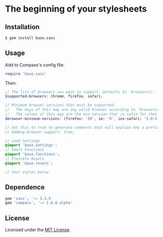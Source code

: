 # The beginning of your stylesheets

## Installation

```sh
$ gem install base.sass
```

## Usage

Add to Compass's config file:

```ruby
require 'base.sass'
```

Then:

```scss
// The list of browsers you want to support. Defaults to `browsers()`.
$supported-browsers: chrome, firefox, safari;

// Minimum browser versions that must be supported.
//   The keys of this map are any valid browser according to `browsers()`.
//   The values of this map are the min version that is valid for that browser according to `browser-versions($browser)`.
$browser-minimum-versions: (firefox: '20', ie: '9', ios-safari: '5.0-5.1', android: '2.3');

// Set this to true to generate comments that will explain why a prefix was included or omitted.
// $debug-browser-support: true;

// Load Settings
@import 'base.settings';
// Smart Functions
@import 'base.functions';
// Flexible Resets
@import 'base.resets';

// Your styles below.
```

## Dependence

```ruby
gem 'sass', '~> 3.3.5'
gem 'compass', '~> 1.0.0.alpha'
```

## License

Licensed under the [MIT License](http://www.opensource.org/licenses/mit-license.php).
